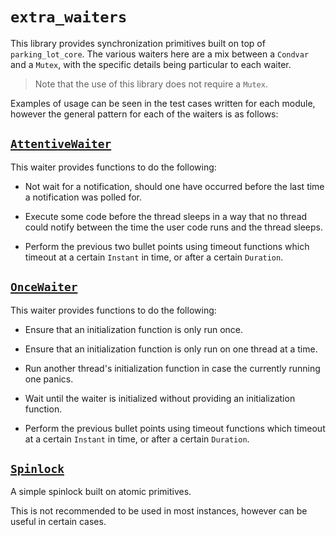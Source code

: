 # `extra_waiters`

This library provides synchronization primitives built on
top of `parking_lot_core`. The various waiters here are a
mix between a `Condvar` and a `Mutex`, with the specific
details being particular to each waiter.

> Note that the use of this library does not require a `Mutex`.

Examples of usage can be seen in the test cases written
for each module, however the general pattern for each of
the waiters is as follows:

## [`AttentiveWaiter`]

[`AttentiveWaiter`]: attentive_waiter::AttentiveWaiter

This waiter provides functions to do the following:

* Not wait for a notification, should one have occurred
  before the last time a notification was polled for.

* Execute some code before the thread sleeps in a way
  that no thread could notify between the time the
  user code runs and the thread sleeps.

* Perform the previous two bullet points using timeout
  functions which timeout at a certain `Instant` in time,
  or after a certain `Duration`.

## [`OnceWaiter`]

[`OnceWaiter`]: once_waiter::OnceWaiter

This waiter provides functions to do the following:

* Ensure that an initialization function is only run
  once.

* Ensure that an initialization function is only run
  on one thread at a time.

* Run another thread's initialization function in case
  the currently running one panics.

* Wait until the waiter is initialized without providing
  an initialization function.

* Perform the previous bullet points using timeout functions
  which timeout at a certain `Instant` in time, or after
  a certain `Duration`.

## [`Spinlock`]

[`Spinlock`]: spinlock_waiter::Spinlock

A simple spinlock built on atomic primitives.

This is not recommended to be used in most instances, however
can be useful in certain cases.
